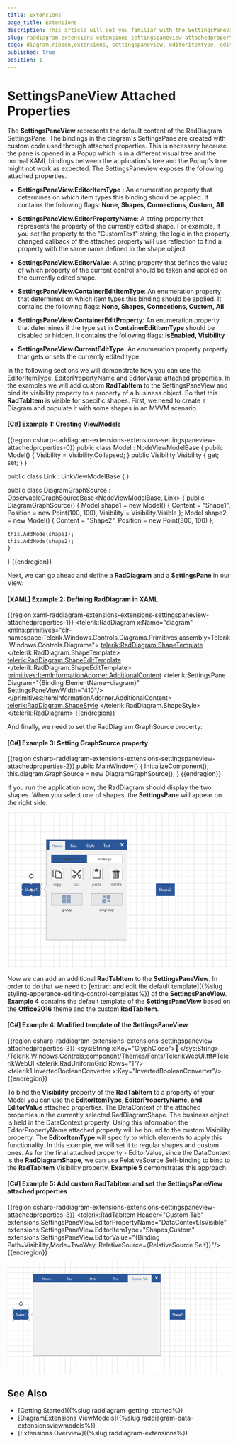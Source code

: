 ```yaml
---
title: Extensions
page_title: Extensions
description: This article will get you familiar with the SettingsPaneView attached properties.
slug: raddiagram-extensions-extensions-settingspaneview-attachedproperties
tags: diagram,ribbon,extensions, settingspaneview, editoritemtype, editorpropertyname, editorvalue, containeredititemtype, currentedittype
published: True
position: 1
---
```


# SettingsPaneView Attached Properties

The __SettingsPaneView__ represents the default content of the RadDiagram SettingsPane. The bindings in the diagram's SettingsPane are created with custom code used through attached properties. This is necessary because the pane is opened in a Popup which is in a different visual tree and the normal XAML bindings between the application's tree and the Popup's tree might not work as expected. The SettingsPaneView exposes the following attached properties.

* __SettingsPaneView.EditorItemType__ : An enumeration property that determines on which item types this binding should be applied. It contains the following flags: __None, Shapes, Connections, Custom, All__

* __SettingsPaneView.EditorPropertyName__: A string property that represents the property of the currently edited shape. For example, if you set the property to the "CustomText" string, the logic in the property changed callback of the attached property will use reflection to find a property with the same name defined in the shape object.

* __SettingsPaneView.EditorValue__:  A string property that defines the value of which property of the current control should be taken and applied on the currently edited shape.

* __SettingsPaneView.ContainerEditItemType__: An enumeration property that determines on which item types this binding should be applied. It contains the following flags: __None, Shapes, Connections, Custom, All__

* __SettingsPaneView.ContainerEditProperty__: An enumeration property that determines if the type set in __ContainerEditItemType__ should be disabled or hidden. It contains the following flags: __IsEnabled, Visibility__

* __SettingsPaneView.CurrentEditType__: An enumeration property property that gets or sets the currently edited type.

In the following sections we will demonstrate how you can use the EditorItemType, EditorPropertyName and EditorValue attached properties. In the examples we will add custom __RadTabItem__ to the SettingsPaneView and bind its visibility property to a property of a business object. So that this __RadTabItem__ is visible for specific shapes. First, we need to create a Diagram and populate it with some shapes in an MVVM scenario.

#### __[C#] Example 1: Creating ViewModels__
{{region csharp-raddiagram-extensions-extensions-settingspaneview-attachedproperties-0}}
public class Model : NodeViewModelBase
{
    public Model()
    {
	Visibility = Visibility.Collapsed;
    }
    public Visibility Visibility { get; set; }
}

public class Link : LinkViewModelBase<NodeViewModelBase>
{
}

public class DiagramGraphSource : ObservableGraphSourceBase<NodeViewModelBase, Link>
{
    public DiagramGraphSource()
    {
	Model shape1 = new Model() { Content = "Shape1", Position = new Point(100, 100), Visibility = Visibility.Visible };
	Model shape2 = new Model() { Content = "Shape2", Position = new Point(300, 100) };

	this.AddNode(shape1);
	this.AddNode(shape2);
    }
} 
{{endregion}}

Next, we can go ahead and define a __RadDiagram__ and a __SettingsPane__ in our View:

#### __[XAML] Example 2: Defining RadDiagram in XAML__
{{region xaml-raddiagram-extensions-extensions-settingspaneview-attachedproperties-1}}
	<telerik:RadDiagram x:Name="diagram" xmlns:primitives="clr-namespace:Telerik.Windows.Controls.Diagrams.Primitives;assembly=Telerik.Windows.Controls.Diagrams">
		<telerik:RadDiagram.ShapeTemplate>
			<DataTemplate>
				<TextBlock Text="{Binding Content, Mode=TwoWay}" />
			</DataTemplate>
		</telerik:RadDiagram.ShapeTemplate>
		<telerik:RadDiagram.ShapeEditTemplate>
			<DataTemplate>
				<TextBox Text="{Binding Content, Mode=TwoWay}" />
			</DataTemplate>
		</telerik:RadDiagram.ShapeEditTemplate>
		<primitives:ItemInformationAdorner.AdditionalContent>
			<telerik:SettingsPane Diagram="{Binding ElementName=diagram}" SettingsPaneViewWidth="410"/>
		</primitives:ItemInformationAdorner.AdditionalContent>            
		<telerik:RadDiagram.ShapeStyle>
			<Style TargetType="telerik:RadDiagramShape" BasedOn="{StaticResource RadDiagramShapeStyle}">
				<Setter Property="Position" Value="{Binding Position, Mode=TwoWay}" />
			</Style>
		</telerik:RadDiagram.ShapeStyle>
	</telerik:RadDiagram> 
{{endregion}}

And finally, we need to set the RadDiagram GraphSource property:

#### __[C#] Example 3: Setting GraphSource property__
{{region csharp-raddiagram-extensions-extensions-settingspaneview-attachedproperties-2}}
	public MainWindow()
	{
		InitializeComponent();
		this.diagram.GraphSource = new DiagramGraphSource();
	} 
{{endregion}}

If you run the application now, the RadDiagram should display the two shapes. When you select one of shapes, the __SettingsPane__ will appear on the right side. 

![Rad Diagram Settings Pane Overview](images/settingspane-image-one.PNG)

Now we can add an additional __RadTabItem__ to the __SettingsPaneView__. In order to do that we need to [extract and edit the default template]({%slug styling-apperance-editing-control-templates%}) of the __SettingsPaneView__. __Example 4__ contains the default template of the __SettingsPaneView__ based on the __Office2016__ theme and the custom __RadTabItem__.

#### __[C#] Example 4: Modified template of the SettingsPaneView__
{{region csharp-raddiagram-extensions-extensions-settingspaneview-attachedproperties-3}}
	<ResourceDictionary xmlns="http://schemas.microsoft.com/winfx/2006/xaml/presentation"
					xmlns:x="http://schemas.microsoft.com/winfx/2006/xaml"
					xmlns:sys="clr-namespace:System;assembly=mscorlib"
					xmlns:telerik="http://schemas.telerik.com/2008/xaml/presentation"
					xmlns:telerik1="clr-namespace:Telerik.Windows.Controls;assembly=Telerik.Windows.Controls"
					xmlns:primitives="clr-namespace:Telerik.Windows.Controls.Diagrams.Primitives;assembly=Telerik.Windows.Controls.Diagrams"
					xmlns:extensions="clr-namespace:Telerik.Windows.Controls.Diagrams.Extensions;assembly=Telerik.Windows.Controls.Diagrams.Extensions"
					xmlns:local="clr-namespace:SettingsPane_Tool">
		<sys:String x:Key="GlyphClose"></sys:String>
		<FontFamily x:Key="TelerikWebUI">/Telerik.Windows.Controls;component/Themes/Fonts/TelerikWebUI.ttf#TelerikWebUI</FontFamily>
		<ItemsPanelTemplate x:Key="PaneTabControlItemsPanel">
			<telerik:RadUniformGrid Rows="1"/>
		</ItemsPanelTemplate>
		<DropShadowEffect x:Key="DiagramEffect" BlurRadius="3" Opacity="0.1" ShadowDepth="3"/>
		<telerik1:InvertedBooleanConverter x:Key="InvertedBooleanConverter"/>
		<Style TargetType="extensions:SettingsPaneView" BasedOn="{StaticResource SettingsPaneStyle}">
			<Setter Property="Background" Value="{telerik1:Office2016Resource ResourceKey=PrimaryBrush}"/>
			<Setter Property="Template">
				<Setter.Value>
					<ControlTemplate TargetType="extensions:SettingsPaneView">
						<Border Background="{TemplateBinding Background}" BorderBrush="{telerik1:Office2016Resource ResourceKey=BasicBrush}" BorderThickness="1">
							<telerik:RadTabControl x:Name="TabControl"
									Effect="{StaticResource DiagramEffect}"
									DropDownDisplayMode="Collapsed"
									FontWeight="Normal"
									BorderBrush="{telerik1:Office2016Resource ResourceKey=BasicBrush}"
									BorderThickness="0"
									ItemsPanel="{StaticResource PaneTabControlItemsPanel}"
									ScrollViewer.HorizontalScrollBarVisibility="Disabled">
								<telerik:RadTabItem Header="{telerik:LocalizableResource Key=SettingsPane_HomeTab}" Padding="0" Margin="4 4 0 0">
									<extensions:SettingsPaneHomeControl/>
								</telerik:RadTabItem>
								<telerik:RadTabItem
										Header="{telerik:LocalizableResource Key=SettingsPane_SizeTab}"
										Padding="0"
										extensions:SettingsPaneView.ContainerEditProperty="IsEnabled"
										extensions:SettingsPaneView.ContainerEditItemType="Shapes"
										Margin="0 4 0 0">
									<extensions:SettingsPaneSizeControl/>
								</telerik:RadTabItem>
								<telerik:RadTabItem Header="{telerik:LocalizableResource Key=SettingsPane_StyleTab}" Padding="0" Margin="0 4 0 0">
									<extensions:SettingsPaneStyleControl x:Name="SettingsPaneStyleControl"/>
								</telerik:RadTabItem>
								<telerik:RadTabItem Header="{telerik:LocalizableResource Key=SettingsPane_TextTab}" Padding="0" Margin="0 4 4 0">
									<extensions:SettingsPaneTextControl/>
								</telerik:RadTabItem>
								<telerik:RadTabItem Header="Custom Tab" 
												   extensions:SettingsPaneView.EditorPropertyName="DataContext.IsVisible"
													extensions:SettingsPaneView.EditorItemType="Shapes,Custom"
													extensions:SettingsPaneView.EditorValue="{Binding Path=Visibility,Mode=TwoWay, RelativeSource={RelativeSource Self}}"
														/>
								<telerik:RadTabControl.AdditionalContent>
									<telerik:RadToggleButton
											FontFamily="{StaticResource TelerikWebUI}"
											Content="{StaticResource GlyphClose}"
											FontSize="16"
											FontWeight="Normal"
											FontStyle="Normal"
											IsChecked="{Binding IsActive, Mode=TwoWay, Converter={StaticResource InvertedBooleanConverter}, RelativeSource={RelativeSource TemplatedParent}}"
											IsBackgroundVisible="False"
											BorderThickness="0"
											Foreground="{telerik1:Office2016Resource ResourceKey=MarkerInvertedBrush}"
											Focusable="False"
											Margin="2 2 4 2"/>
								</telerik:RadTabControl.AdditionalContent>
							</telerik:RadTabControl>
						</Border>
					</ControlTemplate>
				</Setter.Value>
			</Setter>
		</Style>
	</ResourceDictionary> 
{{endregion}}

To bind the __Visibility__ property of the __RadTabItem__ to a property of your Model you can use the __EditorItemType, EditorPropertyName, and EditorValue__ attached properties. The DataContext of the attached properties in the currently selected RadDiagramShape. The business object is held in the DataContext property. Using this information the EditorPropertyName attached property will be bound to the custom Visibility property. The __EditorItemType__ will specify to which elements to apply this functionality. In this example, we will set it to regular shapes and custom ones. As for the final attached property - EditorValue, since the DataContext is the __RadDiagramShape__, we can use RelativeSource Self-binding to bind to the __RadTabItem__ Visibility property. __Example 5__ demonstrates this approach.

#### __[C#] Example 5: Add custom RadTabItem and set the SettingsPaneView attached properties__
{{region csharp-raddiagram-extensions-extensions-settingspaneview-attachedproperties-3}}
	<telerik:RadTabItem Header="Custom Tab"
						extensions:SettingsPaneView.EditorPropertyName="DataContext.IsVisible"
						extensions:SettingsPaneView.EditorItemType="Shapes,Custom"
						extensions:SettingsPaneView.EditorValue="{Binding Path=Visibility,Mode=TwoWay, RelativeSource={RelativeSource Self}}"/>
{{endregion}}

![Rad Diagram Settings Pane Overview](images/settingspane-image-two.PNG)

## See Also

* [Getting Started]({%slug raddiagram-getting-started%})
* [DiagramExtensions ViewModels]({%slug raddiagram-data-extensionsviewmodels%})
* [Extensions Overview]({%slug raddiagram-extensions%})

